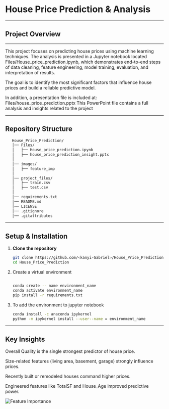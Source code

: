 #  House Price Prediction & Analysis  

---

## Project Overview

---

This project focuses on predicting house prices using machine learning techniques. The analysis is presented in a Jupyter notebook located Files/House_price_prediction.ipynb, which demonstrates end-to-end steps of data cleaning, feature engineering, model training, evaluation, and interpretation of results. 

The goal is to identify the most significant factors that influence house prices and build a reliable predictive model.

In addition, a presentation file is included at:
Files/house_price_prediction.pptx
This PowerPoint file contains a full analysis and insights related to the project

---

##  Repository Structure
```bash
   House_Price_Prediction/
   │── Files/
   │   ├── House_price_prediction.ipynb
   │   ├── house_price_prediction_insight.pptx
   │
   │── images/
   │   ├── feature_imp
   │   
   │── project_files/
   │   ├── train.csv
   │   ├── test.csv
   │
   │── requirements.txt
   │── README.md
   │── LICENSE
   │── .gitignore
   │── .gitattributes

 ```
---


##  Setup & Installation

1. **Clone the repository**
   ```bash
   git clone https://github.com/<kanyi-Gabriel>/House_Price_Prediction.git
   cd House_Price_Prediction
   
2. Create a virtual environment
    ```bash

   conda create -- name environment_name
   conda activate environment_name
   pip install -r requirements.txt
    
3. To add the environment to jupyter notebook
    ```bash
    conda install -c anaconda ipykernel
    python -m ipykernel install --user--name = environment_name


---
## Key Insights

Overall Quality is the single strongest predictor of house price.

Size-related features (living area, basement, garage) strongly influence prices.

Recently built or remodeled houses command higher prices.

Engineered features like TotalSF and House_Age improved predictive power.


![Feature Importance](images/feature_imp.jpg)

